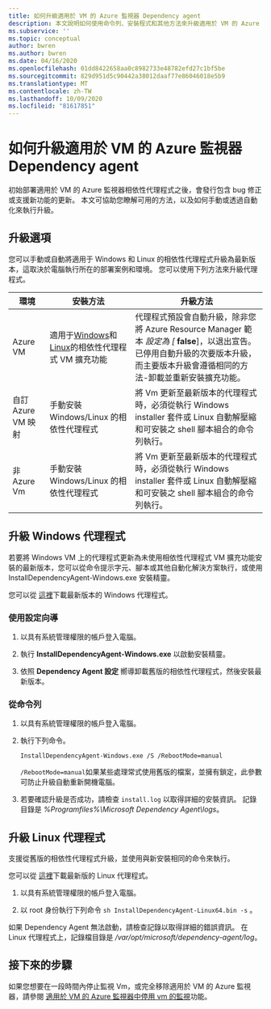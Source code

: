 ```yaml
---
title: 如何升級適用於 VM 的 Azure 監視器 Dependency agent
description: 本文說明如何使用命令列、安裝程式和其他方法來升級適用於 VM 的 Azure 監視器相依性代理程式。
ms.subservice: ''
ms.topic: conceptual
author: bwren
ms.author: bwren
ms.date: 04/16/2020
ms.openlocfilehash: 01dd8422658aa0c8982733e48782efd27c1bf5be
ms.sourcegitcommit: 829d951d5c90442a38012daaf77e86046018e5b9
ms.translationtype: MT
ms.contentlocale: zh-TW
ms.lasthandoff: 10/09/2020
ms.locfileid: "81617851"
---
```

# <a name="how-to-upgrade-the-azure-monitor-for-vms-dependency-agent"></a>如何升級適用於 VM 的 Azure 監視器 Dependency agent

初始部署適用於 VM 的 Azure 監視器相依性代理程式之後，會發行包含 bug 修正或支援新功能的更新。  本文可協助您瞭解可用的方法，以及如何手動或透過自動化來執行升級。

## <a name="upgrade-options"></a>升級選項 

您可以手動或自動將適用于 Windows 和 Linux 的相依性代理程式升級為最新版本，這取決於電腦執行所在的部署案例和環境。 您可以使用下列方法來升級代理程式。

|環境 |安裝方法 |升級方法 |
|------------|--------------------|---------------|
|Azure VM | 適用于[Windows](../../virtual-machines/extensions/agent-dependency-windows.md)和[Linux](../../virtual-machines/extensions/agent-dependency-linux.md)的相依性代理程式 VM 擴充功能 | 代理程式預設會自動升級，除非您將 Azure Resource Manager 範本 *設定為 [* **false**]，以退出宣告。 已停用自動升級的次要版本升級，而主要版本升級會遵循相同的方法-卸載並重新安裝擴充功能。 |
| 自訂 Azure VM 映射 | 手動安裝 Windows/Linux 的相依性代理程式 | 將 Vm 更新至最新版本的代理程式時，必須從執行 Windows installer 套件或 Linux 自動解壓縮和可安裝之 shell 腳本組合的命令列執行。|
| 非 Azure Vm | 手動安裝 Windows/Linux 的相依性代理程式 | 將 Vm 更新至最新版本的代理程式時，必須從執行 Windows installer 套件或 Linux 自動解壓縮和可安裝之 shell 腳本組合的命令列執行。 |

## <a name="upgrade-windows-agent"></a>升級 Windows 代理程式 

若要將 Windows VM 上的代理程式更新為未使用相依性代理程式 VM 擴充功能安裝的最新版本，您可以從命令提示字元、腳本或其他自動化解決方案執行，或使用 InstallDependencyAgent-Windows.exe 安裝精靈。  

您可以從 [這裡](https://aka.ms/dependencyagentwindows)下載最新版本的 Windows 代理程式。

### <a name="using-the-setup-wizard"></a>使用設定向導

1. 以具有系統管理權限的帳戶登入電腦。

2. 執行 **InstallDependencyAgent-Windows.exe** 以啟動安裝精靈。
   
3. 依照 **Dependency Agent 設定** 嚮導卸載舊版的相依性代理程式，然後安裝最新版本。


### <a name="from-the-command-line"></a>從命令列

1. 以具有系統管理權限的帳戶登入電腦。

2. 執行下列命令。

    ```dos
    InstallDependencyAgent-Windows.exe /S /RebootMode=manual
    ```

    `/RebootMode=manual`如果某些處理常式使用舊版的檔案，並擁有鎖定，此參數可防止升級自動重新開機電腦。 

3. 若要確認升級是否成功，請檢查 `install.log` 以取得詳細的安裝資訊。 記錄目錄是 *%Programfiles%\Microsoft Dependency Agent\logs*。

## <a name="upgrade-linux-agent"></a>升級 Linux 代理程式 

支援從舊版的相依性代理程式升級，並使用與新安裝相同的命令來執行。

您可以從 [這裡](https://aka.ms/dependencyagentlinux)下載最新版的 Linux 代理程式。

1. 以具有系統管理權限的帳戶登入電腦。

2. 以 root 身份執行下列命令 `sh InstallDependencyAgent-Linux64.bin -s` 。 

如果 Dependency Agent 無法啟動，請檢查記錄以取得詳細的錯誤資訊。 在 Linux 代理程式上，記錄檔目錄是 */var/opt/microsoft/dependency-agent/log*。 

## <a name="next-steps"></a>接下來的步驟

如果您想要在一段時間內停止監視 Vm，或完全移除適用於 VM 的 Azure 監視器，請參閱 [適用於 VM 的 Azure 監視器中停用 vm 的監視](vminsights-optout.md)功能。

